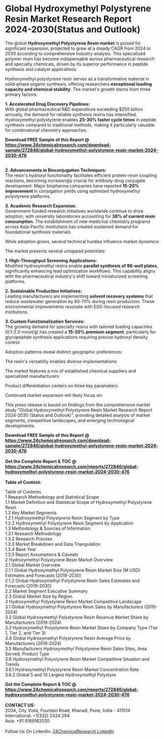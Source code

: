 <h1>Global Hydroxymethyl Polystyrene Resin Market Research Report 2024-2030(Status and Outlook)</h1><p>The global <strong>Hydroxymethyl Polystyrene Resin market</strong> is poised for significant expansion, projected to grow at a steady CAGR from 2024 to 2030 according to comprehensive industry analysis. This specialized polymer resin has become indispensable across pharmaceutical research and specialty chemicals, driven by its superior performance in peptide synthesis and catalyst applications.</p><p>Hydroxymethyl polystyrene resin serves as a transformative material in solid-phase organic synthesis, offering researchers <strong>exceptional loading capacity and chemical stability</strong>. The market's growth stems from three primary factors:</p><p><strong>1. Accelerated Drug Discovery Pipelines:</strong><br>
With global pharmaceutical R&amp;D expenditure exceeding $250 billion annually, the demand for reliable synthesis resins has intensified. Hydroxymethyl polystyrene enables <strong>25-30% faster cycle times</strong> in peptide synthesis compared to traditional methods, making it particularly valuable for combinatorial chemistry approaches.</p><div><b>Download FREE Sample of this Report @ 
            <a href="https://www.24chemicalresearch.com/download-sample/272846/global-hydroxymethyl-polystyrene-resin-market-2024-2030-476">
            https://www.24chemicalresearch.com/download-sample/272846/global-hydroxymethyl-polystyrene-resin-market-2024-2030-476</a></b></div><br><p><strong>2. Advancements in Bioconjugation Techniques:</strong><br>
The resin's hydroxyl functionality facilitates efficient protein-resin coupling reactions, becoming increasingly crucial for antibody-drug conjugate development. Major biopharma companies have reported <strong>15-20% improvement</strong> in conjugation yields using optimized hydroxymethyl polystyrene platforms.</p><p><strong>3. Academic Research Expansion:</strong><br>
Government-funded research initiatives worldwide continue to drive adoption, with university laboratories accounting for <strong>38% of current resin consumption</strong>. The establishment of new medicinal chemistry programs across Asia-Pacific institutions has created sustained demand for foundational synthesis materials.</p><p>While adoption grows, several technical hurdles influence market dynamics:</p><p>The market presents several untapped potentials:</p><p><strong>1. High-Throughput Screening Applications:</strong><br>
Modified hydroxymethyl resins enable <strong>parallel synthesis of 96-well plates</strong>, significantly enhancing lead optimization workflows. This capability aligns with the pharmaceutical industry's shift toward miniaturized screening platforms.</p><p><strong>2. Sustainable Production Initiatives:</strong><br>
Leading manufacturers are implementing <strong>solvent recovery systems</strong> that reduce wastewater generation by 60-70% during resin production. These environmental improvements resonate with ESG-focused research institutions.</p><p><strong>3. Custom Functionalization Services:</strong><br>
The growing demand for specialty resins with tailored loading capacities (0.1-2.0 mmol/g) has created a <strong>15-20% premium segment</strong>, particularly for glycopeptide synthesis applications requiring precise hydroxyl density control.</p><p>Adoption patterns reveal distinct geographic preferences:</p><p>The resin's versatility enables diverse implementations:</p><p>The market features a mix of established chemical suppliers and specialized manufacturers:</p><p>Product differentiation centers on three key parameters:</p><p>Continued market expansion will likely focus on:</p><p>This press release is based on findings from the comprehensive market study "Global Hydroxymethyl Polystyrene Resin Market Research Report 2024-2030 (Status and Outlook)", providing detailed analysis of market segments, competitive landscapes, and emerging technological developments.</p><div><b>Download FREE Sample of this Report @ 
            <a href="https://www.24chemicalresearch.com/download-sample/272846/global-hydroxymethyl-polystyrene-resin-market-2024-2030-476">
            https://www.24chemicalresearch.com/download-sample/272846/global-hydroxymethyl-polystyrene-resin-market-2024-2030-476</a></b></div><br><div><b>Get the Complete Report & TOC @ 
            <a href="https://www.24chemicalresearch.com/reports/272846/global-hydroxymethyl-polystyrene-resin-market-2024-2030-476">
            https://www.24chemicalresearch.com/reports/272846/global-hydroxymethyl-polystyrene-resin-market-2024-2030-476</a></b></div><br>
            <b>Table of Content:</b><p>Table of Contents<br />
1 Research Methodology and Statistical Scope<br />
1.1 Market Definition and Statistical Scope of Hydroxymethyl Polystyrene Resin<br />
1.2 Key Market Segments<br />
1.2.1 Hydroxymethyl Polystyrene Resin Segment by Type<br />
1.2.2 Hydroxymethyl Polystyrene Resin Segment by Application<br />
1.3 Methodology & Sources of Information<br />
1.3.1 Research Methodology<br />
1.3.2 Research Process<br />
1.3.3 Market Breakdown and Data Triangulation<br />
1.3.4 Base Year<br />
1.3.5 Report Assumptions & Caveats<br />
2 Hydroxymethyl Polystyrene Resin Market Overview<br />
2.1 Global Market Overview<br />
2.1.1 Global Hydroxymethyl Polystyrene Resin Market Size (M USD) Estimates and Forecasts (2019-2030)<br />
2.1.2 Global Hydroxymethyl Polystyrene Resin Sales Estimates and Forecasts (2019-2030)<br />
2.2 Market Segment Executive Summary<br />
2.3 Global Market Size by Region<br />
3 Hydroxymethyl Polystyrene Resin Market Competitive Landscape<br />
3.1 Global Hydroxymethyl Polystyrene Resin Sales by Manufacturers (2019-2024)<br />
3.2 Global Hydroxymethyl Polystyrene Resin Revenue Market Share by Manufacturers (2019-2024)<br />
3.3 Hydroxymethyl Polystyrene Resin Market Share by Company Type (Tier 1, Tier 2, and Tier 3)<br />
3.4 Global Hydroxymethyl Polystyrene Resin Average Price by Manufacturers (2019-2024)<br />
3.5 Manufacturers Hydroxymethyl Polystyrene Resin Sales Sites, Area Served, Product Type<br />
3.6 Hydroxymethyl Polystyrene Resin Market Competitive Situation and Trends<br />
3.6.1 Hydroxymethyl Polystyrene Resin Market Concentration Rate<br />
3.6.2 Global 5 and 10 Largest Hydroxymethyl Polystyre</p><div><b>Get the Complete Report & TOC @ 
            <a href="https://www.24chemicalresearch.com/reports/272846/global-hydroxymethyl-polystyrene-resin-market-2024-2030-476">
            https://www.24chemicalresearch.com/reports/272846/global-hydroxymethyl-polystyrene-resin-market-2024-2030-476</a></b></div><br><b>CONTACT US:</b><br>
            203A, City Vista, Fountain Road, Kharadi, Pune, India - 411014<br>
            International: +1(332) 2424 294<br>
            Asia: +91 9169162030 <br><br>
            Follow Us On LinkedIn: <a href="https://www.linkedin.com/company/24chemicalresearch/">24ChemicalResearch LinkedIn</a>
